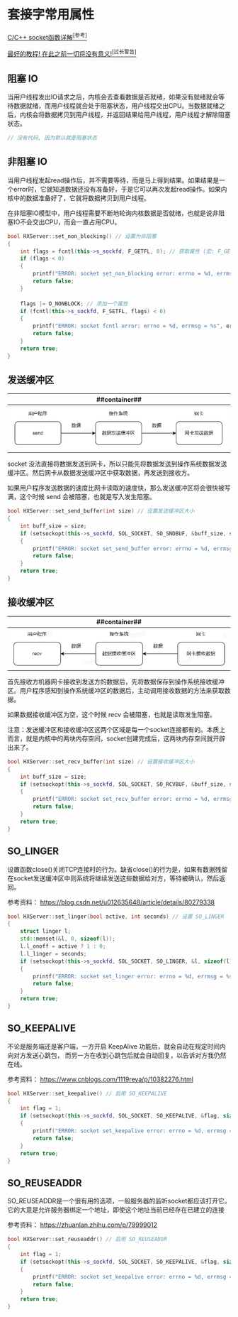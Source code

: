 # 套接字常用属性
[C/C++ socket函数详解<sup>[参考]</sup>](https://www.cnblogs.com/liedElxa/p/10795398.html)

[最好的教程! 在此之前一切将没有意义!<sup>[过长警告]</sup>](https://zhuanlan.zhihu.com/p/405416697)

## 阻塞 IO
当用户线程发出IO请求之后，内核会去查看数据是否就绪，如果没有就绪就会等待数据就绪，而用户线程就会处于阻塞状态，用户线程交出CPU。当数据就绪之后，内核会将数据拷贝到用户线程，并返回结果给用户线程，用户线程才解除阻塞状态。

```C++
// 没有代码, 因为默认就是阻塞状态
```

## 非阻塞 IO
当用户线程发起read操作后，并不需要等待，而是马上得到结果。如果结果是一个error时，它就知道数据还没有准备好，于是它可以再次发起read操作。如果内核中的数据准备好了，它就将数据拷贝到用户线程。

在非阻塞IO模型中，用户线程需要不断地轮询内核数据是否就绪，也就是说非阻塞IO不会交出CPU，而会一直占用CPU。

```C++
bool HXServer::set_non_blocking() // 设置为非阻塞
{
    int flags = fcntl(this->s_sockfd, F_GETFL, 0); // 获取属性 (宏: F_GETFL)
    if (flags < 0)
    {
        printf("ERROR: socket set_non_blocking error: errno = %d, errmsg = %s", errno, strerror(errno));
        return false;
    }

    flags |= O_NONBLOCK; // 添加一个属性
    if (fcntl(this->s_sockfd, F_SETFL, flags) < 0)
    {
        printf("ERROR: socket fcntl error: errno = %d, errmsg = %s", errno, strerror(errno));
        return false;
    }
    return true;
}
```

## 发送缓冲区
| ##container## |
|:--:|
|![Clip_2024-01-13_17-37-37.png ##w800##](./Clip_2024-01-13_17-37-37.png)|

socket 没法直接将数据发送到网卡，所以只能先将数据发送到操作系统数据发送缓冲区。然后网卡从数据发送缓冲区中获取数据，再发送到接收方。

如果用户程序发送数据的速度比网卡读取的速度快，那么发送缓冲区将会很快被写满，这个时候 send 会被阻塞，也就是写入发生阻塞。

```C++
bool HXServer::set_send_buffer(int size) // 设置发送缓冲区大小
{
    int buff_size = size;
    if (setsockopt(this->s_sockfd, SOL_SOCKET, SO_SNDBUF, &buff_size, sizeof(buff_size)) < 0)
    {
        printf("ERROR: socket set_send_buffer error: errno = %d, errmsg = %s", errno, strerror(errno));
        return false;
    }
    return true;
}
```

## 接收缓冲区
| ##container## |
|:--:|
|![Clip_2024-01-13_17-38-16.png ##w800##](./Clip_2024-01-13_17-38-16.png)|

首先接收方机器网卡接收到发送方的数据后，先将数据保存到操作系统接收缓冲区。用户程序感知到操作系统缓冲区的数据后，主动调用接收数据的方法来获取数据。

如果数据接收缓冲区为空，这个时候 recv 会被阻塞，也就是读取发生阻塞。

注意：发送缓冲区和接收缓冲区这两个区域是每一个socket连接都有的。本质上而言，就是内核中的两块内存空间，socket创建完成后，这两块内存空间就开辟出来了。

```C++
bool HXServer::set_recv_buffer(int size) // 设置接收缓冲区大小
{
    int buff_size = size;
    if (setsockopt(this->s_sockfd, SOL_SOCKET, SO_RCVBUF, &buff_size, sizeof(buff_size)) < 0)
    {
        printf("ERROR: socket set_recv_buffer error: errno = %d, errmsg = %s", errno, strerror(errno));
        return false;
    }
    return true;
}

```

## SO_LINGER
设置函数close()关闭TCP连接时的行为。缺省close()的行为是，如果有数据残留在socket发送缓冲区中则系统将继续发送这些数据给对方，等待被确认，然后返回。

参考资料：
https://blog.csdn.net/u012635648/article/details/80279338

```C++
bool HXServer::set_linger(bool active, int seconds) // 设置 SO_LINGER
{
    struct linger l;
    std::memset(&l, 0, sizeof(l));
    l.l_onoff = active ? 1 : 0;
    l.l_linger = seconds;
    if (setsockopt(this->s_sockfd, SOL_SOCKET, SO_LINGER, &l, sizeof(l)) < 0)
    {
        printf("ERROR: socket set_linger error: errno = %d, errmsg = %s", errno, strerror(errno));
        return false;
    }
    return true;
}
```

## SO_KEEPALIVE
不论是服务端还是客户端，一方开启 KeepAlive 功能后，就会自动在规定时间内向对方发送心跳包， 而另一方在收到心跳包后就会自动回复，以告诉对方我仍然在线。

参考资料：
https://www.cnblogs.com/1119reya/p/10382276.html

```C++
bool HXServer::set_keepalive() // 启用 SO_KEEPALIVE
{
    int flag = 1;
    if (setsockopt(this->s_sockfd, SOL_SOCKET, SO_KEEPALIVE, &flag, sizeof(flag)) < 0)
    {
        printf("ERROR: socket set_keepalive error: errno = %d, errmsg = %s", errno, strerror(errno));
        return false;
    }
    return true;
}
```

## SO_REUSEADDR
SO_REUSEADDR是一个很有用的选项，一般服务器的监听socket都应该打开它。它的大意是允许服务器绑定一个地址，即使这个地址当前已经存在已建立的连接

参考资料：
https://zhuanlan.zhihu.com/p/79999012

```C++
bool HXServer::set_reuseaddr() // 启用 SO_REUSEADDR
{
    int flag = 1;
    if (setsockopt(this->s_sockfd, SOL_SOCKET, SO_KEEPALIVE, &flag, sizeof(flag)) < 0)
    {
        printf("ERROR: socket set_keepalive error: errno = %d, errmsg = %s", errno, strerror(errno));
        return false;
    }
    return true;
}
```